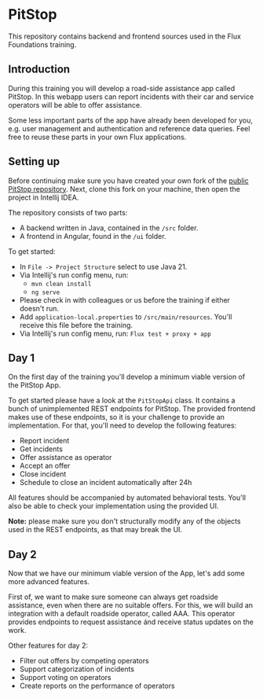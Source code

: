 # PitStop

This repository contains backend and frontend sources used in the Flux Foundations training.

## Introduction

During this training you will develop a road-side assistance app called PitStop. In this webapp users can
report incidents with their car and service operators will be able to offer assistance.

Some less important parts of the app have already been developed for you, e.g. user management and authentication
and reference data queries. Feel free to reuse these parts in your own Flux applications.

## Setting up

Before continuing make sure you have created your own fork of
the [public PitStop repository](https://github.com/flux-capacitor-io/pitstop). Next, clone this fork on your machine,
then open the project in Intellij IDEA.

The repository consists of two parts:

- A backend written in Java, contained in the `/src` folder.
- A frontend in Angular, found in the `/ui` folder.

To get started:

- In `File -> Project Structure` select to use Java 21.
- Via Intellij's run config menu, run:
    - `mvn clean install`
    - `ng serve`
- Please check in with colleagues or us before the training if either doesn't run.
- Add `application-local.properties` to `/src/main/resources`. You'll receive this file before the training.
- Via Intellij's run config menu, run: `Flux test + proxy + app` 

## Day 1

On the first day of the training you'll develop a minimum viable version of the PitStop App.

To get started please have a look at the `PitStopApi` class. It contains a bunch of unimplemented REST endpoints for
PitStop. The provided frontend makes use of these endpoints, so it is your challenge to provide an implementation.
For that, you'll need to develop the following features:

- Report incident
- Get incidents
- Offer assistance as operator
- Accept an offer
- Close incident
- Schedule to close an incident automatically after 24h

All features should be accompanied by automated behavioral tests. You'll also be able to check your implementation
using the provided UI.

**Note:** please make sure you don't structurally modify any of the objects used in the REST endpoints, as that may
break the UI.

## Day 2

Now that we have our minimum viable version of the App, let's add some more advanced features.

First of, we want to make sure someone can always get roadside assistance, even when there are no suitable offers. For
this, we will build an integration with a default roadside operator, called AAA. This operator provides endpoints to
request assistance ánd receive status updates on the work.

Other features for day 2:
- Filter out offers by competing operators
- Support categorization of incidents
- Support voting on operators
- Create reports on the performance of operators